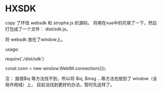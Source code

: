 # HXSDK

copy 了环信 websdk 和 strophe.js 的源码， 将用在vue中的坑填了一下，然后打包成了一个文件： dist/sdk.js。

将 websdk 放在了window上。

usage:

require('./dist/sdk')

const conn = new window.WebIM.connection({});


注： 报错$iq 等方法找不到，所以将 $iq, $msg ...等方法也放到了 window（全局作用域）上， 目前没找到更好的办法，暂时先这样了。
